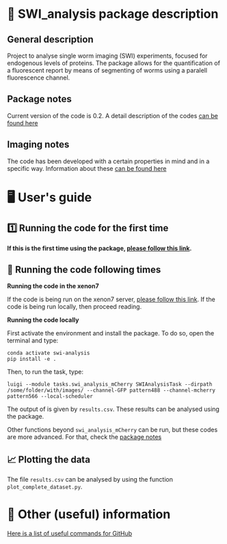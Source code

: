 # 🐛 SWI_analysis package description
## General description
Project to analyse single worm imaging (SWI) experiments, focused for endogenous levels of proteins. The package allows for the quantification of a fluorescent report by means of segmenting of worms using a paralell fluorescence channel.

## Package notes
Current version of the code is 0.2. A detail description of the codes [can be found here](docs/package_notes.md)

## Imaging notes
The code has been developed with a certain properties in mind and in a specific way. Information about these [can be found here](docs/imaging_noes.md)

# 🖥️ User's guide
## 1️⃣ Running the code for the first time
**If this is the first time using the package, [please follow this link](docs/first_time.md).**

## 📆 Running the code following times
**Running the code in the xenon7**

If the code is being run on the xenon7 server, [please follow this link](docs/xenon7.md).
If the code is being run locally, then proceed reading.

**Running the code locally**

First activate the environment and install the package. To do so, open the terminal and type:
```
conda activate swi-analysis
pip install -e .
```

Then, to run the task, type:
```
luigi --module tasks.swi_analysis_mCherry SWIAnalysisTask --dirpath /some/folder/with/images/ --channel-GFP pattern488 --channel-mcherry pattern566 --local-scheduler
```

The output of is given by <code>results.csv</code>. These results can be analysed using the package.

Other functions beyond <code>swi_analysis_mCherry</code> can be run, but these codes are more advanced. For that, check the [package notes](docs/package_notes.md)

## 📈 Plotting the data
The file <code>results.csv</code> can be analysed by using the function <code>plot_complete_dataset.py</code>.


# 🤔 Other (useful) information
[Here is a list of useful commands for GitHub](docs/github_usage.md)
